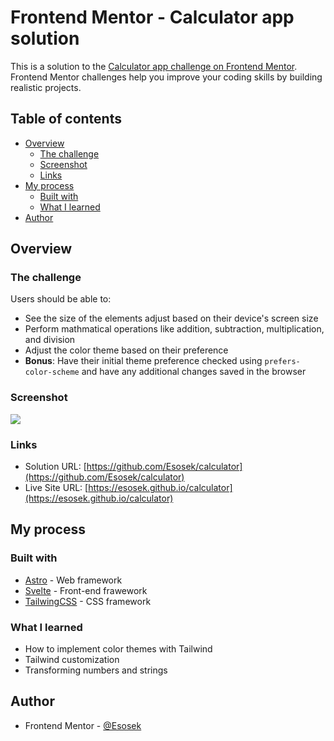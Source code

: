 # Frontend Mentor - Calculator app solution

This is a solution to the [Calculator app challenge on Frontend Mentor](https://www.frontendmentor.io/challenges/calculator-app-9lteq5N29). Frontend Mentor challenges help you improve your coding skills by building realistic projects. 

## Table of contents

- [Overview](#overview)
  - [The challenge](#the-challenge)
  - [Screenshot](#screenshot)
  - [Links](#links)
- [My process](#my-process)
  - [Built with](#built-with)
  - [What I learned](#what-i-learned)
- [Author](#author)

## Overview

### The challenge

Users should be able to:

- See the size of the elements adjust based on their device's screen size
- Perform mathmatical operations like addition, subtraction, multiplication, and division
- Adjust the color theme based on their preference
- **Bonus**: Have their initial theme preference checked using `prefers-color-scheme` and have any additional changes saved in the browser

### Screenshot

![](./screenshot.png)

### Links

- Solution URL: [https://github.com/Esosek/calculator](https://github.com/Esosek/calculator)
- Live Site URL: [https://esosek.github.io/calculator](https://esosek.github.io/calculator)

## My process

### Built with

- [Astro](https://astro.build/) - Web framework
- [Svelte](https://svelte.dev/) - Front-end frawework
- [TailwingCSS](https://tailwindcss.com/) - CSS framework

### What I learned

- How to implement color themes with Tailwind
- Tailwind customization
- Transforming numbers and strings

## Author

- Frontend Mentor - [@Esosek](https://www.frontendmentor.io/profile/Esosek)